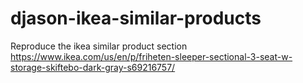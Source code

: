 # djason-ikea-similar-products
Reproduce the ikea similar product section https://www.ikea.com/us/en/p/friheten-sleeper-sectional-3-seat-w-storage-skiftebo-dark-gray-s69216757/
